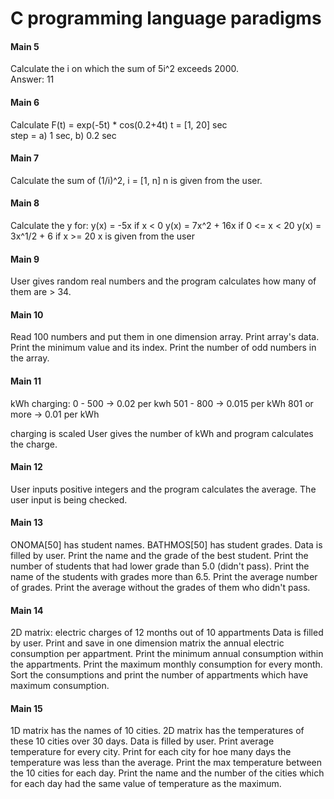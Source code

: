 # C programming language paradigms #

#### Main 5 ####
Calculate the i on which the sum of 5i^2 exceeds 2000.  
Answer: 11

#### Main 6 ####
Calculate F(t) = exp(-5t) * cos(0.2+4t) t = [1, 20] sec  
step = a) 1 sec, b) 0.2 sec

#### Main 7 ####
Calculate the sum of (1/i)^2, i = [1, n]
n is given from the user.

#### Main 8 ####
Calculate the y for:
y(x) = -5x if x < 0
y(x) = 7x^2 + 16x if 0 <= x < 20
y(x) = 3x^1/2 + 6 if x >= 20
x is given from the user

#### Main 9 ####
User gives random real numbers and the program calculates 
how many of them are > 34.

#### Main 10 ####
Read 100 numbers and put them in one dimension array.
Print array's data.
Print the minimum value and its index.
Print the number of odd numbers in the array.

#### Main 11 ####
kWh charging:
0 - 500 -> 0.02 per kwh
501 - 800 -> 0.015 per kWh
801 or more -> 0.01 per kWh

charging is scaled
User gives the number of kWh and program calculates the charge.

#### Main 12 ####
User inputs positive integers and the program calculates the average.
The user input is being checked.

#### Main 13 ####
ONOMA[50] has student names.
BATHMOS[50] has student grades.
Data is filled by user.
Print the name and the grade of the best student.
Print the number of students that had lower grade than 5.0 (didn't pass).
Print the name of the students with grades more than 6.5.
Print the average number of grades.
Print the average without the grades of them who didn't pass.

#### Main 14 ####
2D matrix: electric charges of 12 months out of 10 appartments
Data is filled by user.
Print and save in one dimension matrix the annual electric consumption
per appartment.
Print the minimum annual consumption within the appartments.
Print the maximum monthly consumption for every month.
Sort the consumptions and print the number of appartments which have
maximum consumption.

#### Main 15 ####
1D matrix has the names of 10 cities.
2D matrix has the temperatures of these 10 cities over 30 days.
Data is filled by user.
Print average temperature for every city.
Print for each city for hoe many days the temperature was less than the average.
Print the max temperature between the 10 cities for each day.
Print the name and the number of the cities which for each day had the same value of temperature as the maximum.

